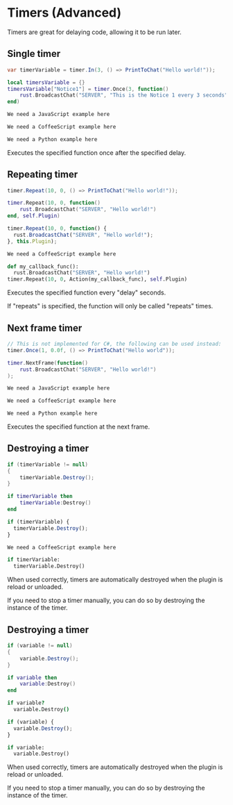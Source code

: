 # Timers (Advanced)

Timers are great for delaying code, allowing it to be run later.

## Single timer

``` csharp
var timerVariable = timer.In(3, () => PrintToChat("Hello world!"));
```

``` lua
local timersVariable = {}
timersVariable["Notice1"] = timer.Once(3, function()
    rust.BroadcastChat("SERVER", "This is the Notice 1 every 3 seconds")
end)
```

``` javascript
We need a JavaScript example here
```

``` coffeescript
We need a CoffeeScript example here
```

``` python
We need a Python example here
```

Executes the specified function once after the specified delay.  

## Repeating timer

``` csharp
timer.Repeat(10, 0, () => PrintToChat("Hello world!"));
```

``` lua
timer.Repeat(10, 0, function()
    rust.BroadcastChat("SERVER", "Hello world!")
end, self.Plugin)
```

``` javascript
timer.Repeat(10, 0, function() {
  rust.BroadcastChat("SERVER", "Hello world!");
}, this.Plugin);
```

``` coffeescript
We need a CoffeeScript example here
```

``` python
def my_callback_func():
  rust.BroadcastChat("SERVER", "Hello world!")
timer.Repeat(10, 0, Action(my_callback_func), self.Plugin)
```

Executes the specified function every "delay" seconds.

If "repeats" is specified, the function will only be called "repeats" times.  

## Next frame timer

``` csharp
// This is not implemented for C#, the following can be used instead:
timer.Once(1, 0.0f, () => PrintToChat("Hello world"));
```

``` lua
timer.NextFrame(function()
    rust.BroadcastChat("SERVER", "Hello world!")
);
```

``` javascript
We need a JavaScript example here
```

``` coffeescript
We need a CoffeeScript example here
```

``` python
We need a Python example here
```

Executes the specified function at the next frame.  

## Destroying a timer

``` csharp
if (timerVariable != null)
{
    timerVariable.Destroy();
}
```

``` lua
if timerVariable then
    timerVariable:Destroy()
end
```

``` javascript
if (timerVariable) {
  timerVariable.Destroy();
}
```

``` coffeescript
We need a CoffeeScript example here
```

``` python
if timerVariable:
  timerVariable.Destroy()
```

When used correctly, timers are automatically destroyed when the plugin is reload or unloaded.

If you need to stop a timer manually, you can do so by destroying the instance of the timer.

## Destroying a timer

``` csharp
if (variable != null)
{
    variable.Destroy();
}
```

``` lua
if variable then
    variable:Destroy()
end
```

``` coffeescript
if variable?
  variable.Destroy()
```

``` javascript
if (variable) {
  variable.Destroy();
}
```

``` python
if variable:
  variable.Destroy()
```

When used correctly, timers are automatically destroyed when the plugin is reload or unloaded.

If you need to stop a timer manually, you can do so by destroying the instance of the timer.
